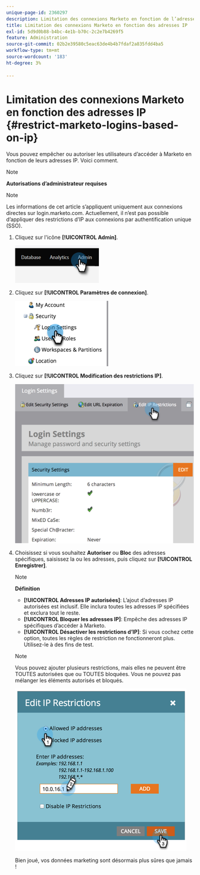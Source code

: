 ```yaml
---
unique-page-id: 2360297
description: Limitation des connexions Marketo en fonction de l’adresse IP - Documents Marketo - Documentation du produit
title: Limitation des connexions Marketo en fonction des adresses IP
exl-id: 5d9d0b88-b4bc-4e1b-b70c-2c2e7b4269f5
feature: Administration
source-git-commit: 02b2e39580c5eac63de4b4b7fdaf2a835fdd4ba5
workflow-type: tm+mt
source-wordcount: '183'
ht-degree: 3%

---
```


# Limitation des connexions Marketo en fonction des adresses IP {#restrict-marketo-logins-based-on-ip}

Vous pouvez empêcher ou autoriser les utilisateurs d’accéder à Marketo en fonction de leurs adresses IP. Voici comment.

>[!NOTE]
>
>**Autorisations d’administrateur requises**

>[!NOTE]
>
>Les informations de cet article s’appliquent uniquement aux connexions directes sur login.marketo.com. Actuellement, il n’est pas possible d’appliquer des restrictions d’IP aux connexions par authentification unique (SSO).

1. Cliquez sur l&#39;icône **[!UICONTROL Admin]**.

   ![](assets/restrict-marketo-logins-based-on-ip-1.png)

1. Cliquez sur **[!UICONTROL Paramètres de connexion]**.

   ![](assets/restrict-marketo-logins-based-on-ip-2.png)

1. Cliquez sur **[!UICONTROL Modification des restrictions IP]**.

   ![](assets/restrict-marketo-logins-based-on-ip-3.png)

1. Choisissez si vous souhaitez **Autoriser** ou **Bloc** des adresses spécifiques, saisissez la ou les adresses, puis cliquez sur **[!UICONTROL Enregistrer]**.

   >[!NOTE]
   >
   >**Définition**
   >
   >* **[!UICONTROL Adresses IP autorisées]**: L’ajout d’adresses IP autorisées est inclusif. Elle inclura toutes les adresses IP spécifiées et exclura tout le reste.
   >* **[!UICONTROL Bloquer les adresses IP]**: Empêche des adresses IP spécifiques d’accéder à Marketo.
   >* **[!UICONTROL Désactiver les restrictions d’IP]**: Si vous cochez cette option, toutes les règles de restriction ne fonctionneront plus. Utilisez-le à des fins de test.

   >[!NOTE]
   >
   >Vous pouvez ajouter plusieurs restrictions, mais elles ne peuvent être TOUTES autorisées que ou TOUTES bloquées. Vous ne pouvez pas mélanger les éléments autorisés et bloqués.

   ![](assets/restrict-marketo-logins-based-on-ip-4.png)

   Bien joué, vos données marketing sont désormais plus sûres que jamais !
